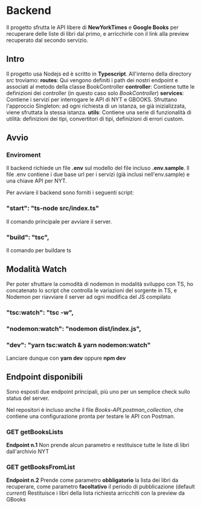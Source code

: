 # Backend

Il progetto sfrutta le API libere di **NewYorkTimes** e **Google Books** per recuperare delle liste di libri dal primo, e arricchirle con il link alla preview recuperato dal secondo servizio.

## Intro

Il progetto usa Nodejs ed è scritto in **Typescript**.
All'interno della directory _src_ troviamo:
**routes**: Qui vengono definiti i path dei nostri endpoint e associati al metodo della classe BookController
**controller**: Contiene tutte le definizioni dei controller (in questo caso solo _BookController_)
**services**: Contiene i servizi per interrogare le API di NYT e GBOOKS. Sfruttano l'approccio Singleton: ad ogni richiesta di un istanza, se già inizializzata, viene sfruttata la stessa istanza.
**utils**: Contiene una serie di funzionalità di utilità: definizioni dei tipi, convertitori di tipi, definizioni di errori custom.

## Avvio

### Enviroment

Il backend richiede un file **.env** sul modello del file incluso **.env.sample**.
Il file .env contiene i due base url per i servizi (già inclusi nell'env.sample) e una chiave API per NYT.

Per avviare il backend sono forniti i seguenti script:

### "start": "ts-node src/index.ts"

Il comando principale per avviare il server.

### "build": "tsc",

Il comando per buildare ts

## Modalità Watch

Per poter sfruttare la comodità di nodemon in modalità sviluppo con TS, ho concatenato lo script che controlla le variazioni del sorgente in TS, e Nodemon per riavviare il server ad ogni modifica del JS compilato

### "tsc:watch": "tsc -w",

### "nodemon:watch": "nodemon dist/index.js",

### "dev": "yarn tsc:watch & yarn nodemon:watch"

Lanciare dunque con **yarn dev** oppure **npm dev**

## Endpoint disponibili

Sono esposti due endpoint principali, più uno per un semplice check sullo status del server.

Nel repositori è incluso anche il file _Books-API.postman_collection_, che contiene una configurazione pronta per testare le API con Postman.

### GET getBooksLists

**Endpoint n.1**
Non prende alcun parametro e restituisce tutte le liste di libri dall'archivio NYT

### GET getBooksFromList

**Endpoint n.2**
Prende come parametro **obbligatorio** la lista dei libri da recuperare, come parametro **facoltativo** il periodo di pubblicazione (default _current_) Restituisce i libri della lista richiesta arricchiti con la preview da GBooks
